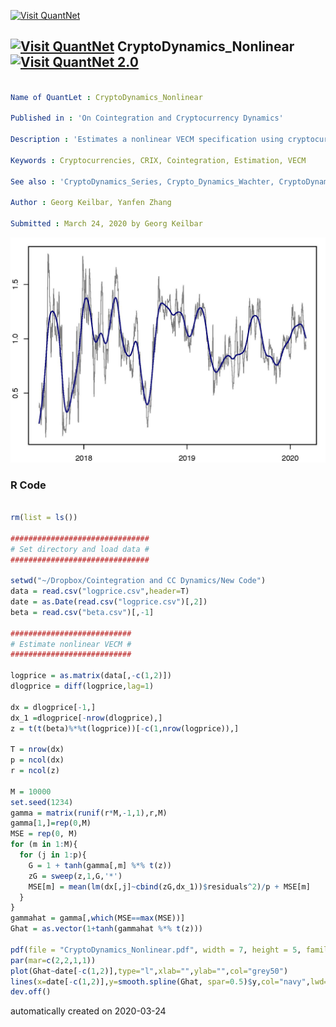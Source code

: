 [<img src="https://github.com/QuantLet/Styleguide-and-FAQ/blob/master/pictures/banner.png" width="888" alt="Visit QuantNet">](http://quantlet.de/)

## [<img src="https://github.com/QuantLet/Styleguide-and-FAQ/blob/master/pictures/qloqo.png" alt="Visit QuantNet">](http://quantlet.de/) **CryptoDynamics_Nonlinear** [<img src="https://github.com/QuantLet/Styleguide-and-FAQ/blob/master/pictures/QN2.png" width="60" alt="Visit QuantNet 2.0">](http://quantlet.de/)

```yaml

Name of QuantLet : CryptoDynamics_Nonlinear

Published in : 'On Cointegration and Cryptocurrency Dynamics'

Description : 'Estimates a nonlinear VECM specification using cryptocurrency data. Plots the nonlinear part of the model'

Keywords : Cryptocurrencies, CRIX, Cointegration, Estimation, VECM

See also : 'CryptoDynamics_Series, Crypto_Dynamics_Wachter, CryptoDynamics_Scraping, CryptoDynamics_Estimation'

Author : Georg Keilbar, Yanfen Zhang

Submitted : March 24, 2020 by Georg Keilbar

```

![Picture1](nonlinear.jpg)

### R Code
```r

rm(list = ls())

###############################
# Set directory and load data #
###############################

setwd("~/Dropbox/Cointegration and CC Dynamics/New Code")
data = read.csv("logprice.csv",header=T)
date = as.Date(read.csv("logprice.csv")[,2])
beta = read.csv("beta.csv")[,-1]

###########################
# Estimate nonlinear VECM #
###########################

logprice = as.matrix(data[,-c(1,2)])
dlogprice = diff(logprice,lag=1)

dx = dlogprice[-1,]
dx_1 =dlogprice[-nrow(dlogprice),]
z = t(t(beta)%*%t(logprice))[-c(1,nrow(logprice)),]

T = nrow(dx)
p = ncol(dx)
r = ncol(z)

M = 10000
set.seed(1234)
gamma = matrix(runif(r*M,-1,1),r,M)
gamma[1,]=rep(0,M)
MSE = rep(0, M)
for (m in 1:M){
  for (j in 1:p){
    G = 1 + tanh(gamma[,m] %*% t(z))
    zG = sweep(z,1,G,'*')
    MSE[m] = mean(lm(dx[,j]~cbind(zG,dx_1))$residuals^2)/p + MSE[m]
  }
}
gammahat = gamma[,which(MSE==max(MSE))]
Ghat = as.vector(1+tanh(gammahat %*% t(z)))

pdf(file = "CryptoDynamics_Nonlinear.pdf", width = 7, height = 5, family = "Helvetica") # defaults to 7 x 7 inches
par(mar=c(2,2,1,1))
plot(Ghat~date[-c(1,2)],type="l",xlab="",ylab="",col="grey50")
lines(x=date[-c(1,2)],y=smooth.spline(Ghat, spar=0.5)$y,col="navy",lwd=2)
dev.off()
```

automatically created on 2020-03-24